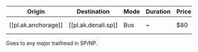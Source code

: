 
| Origin    | Destination      | Mode | Duration | Price | Frequency   | Link |
| --------- | ---------------- | ---- | -------- | ----- | ----------- | ---- | 
| [[pl.ak.anchorage]] | [[pl.ak.denali.sp]] | Bus | ~ | $80 | Daily | [Alaska Shuttle](https://alaskashuttle.com/product/northbound-parks-highway-shuttle/) |

Goes to any major trailhead in SP/NP.